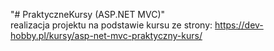 "# PraktyczneKursy (ASP.NET MVC)"  
realizacja projektu na podstawie kursu ze strony: https://dev-hobby.pl/kursy/asp-net-mvc-praktyczny-kurs/
